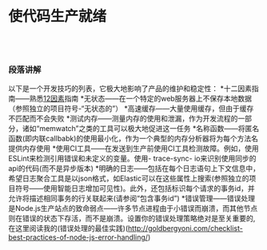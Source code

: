 # 使代码生产就绪

<br/><br/>


### 段落讲解
以下是一个开发技巧的列表，它极大地影响了产品的维护和稳定性：
*十二因素指南——熟悉[12因素](https://12factor.net/)指南
*无状态——在一个特定的web服务器上不保存本地数据（参照独立的项目符号-“无状态的”）
*高速缓存——大量使用缓存，但由于缓存不匹配而不会失败
*测试内存——测量内存的使用和泄漏，作为开发流程的一部分，诸如“memwatch”之类的工具可以极大地促进这一任务
*名称函数——将匿名函数(即内联callbabk)的使用最小化，作为一个典型的内存分析器将为每个方法名提供内存使用
*使用CI工具——在发送到生产前使用CI工具检测故障。例如，使用ESLint来检测引用错误和未定义的变量。使用- trace-sync- io来识别使用同步的api的代码(而不是异步版本)
*明确的日志——包括在每个日志语句上下文信息中，希望日志聚合工具是以json格式，如Elastic可以在这些属性上搜索(参照独立的项目符号——使用智能日志增加可见性)。此外，还包括标识每个请求的事务id，并允许将描述相同事务的行关联起来(请参阅“包含事务id”)
*错误管理——错误处理是Node.js生产站点的致命弱点——许多节点进程由于小错误而崩溃，而其他节点则在错误的状态下存活，而不是崩溃。设置你的错误处理策略绝对是至关重要的,在这里阅读我的(错误处理的最佳实践)(http://goldbergyoni.com/checklist-best-practices-of-node-js-error-handling/)